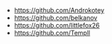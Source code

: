 - https://github.com/Androkotey 
- https://github.com/belkanov
- https://github.com/littlefox26
- https://github.com/Templl
